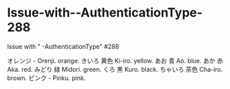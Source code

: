 # Issue-with--AuthenticationType-288
Issue with " -AuthenticationType" #288


オレンジ - Orenji. orange.
きいろ 黄色 Ki-iro. yellow.
あお 青 Ao. blue.
あか 赤 Aka. red.
みどり 緑 Midori. green.
くろ 黒 Kuro. black.
ちゃいろ 茶色 Cha-iro. brown.
ピンク - Pinku. pink.
